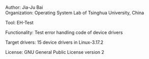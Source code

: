 Author: Jia-Ju Bai  
Organization: Operating System Lab of Tsinghua University, China

Tool: EH-Test

Functionality: Test error handling code of device drivers

Target drivers: 15 device drivers in Linux-3.17.2

License: GNU General Public License version 2
